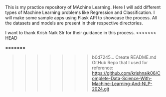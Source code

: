 This is my practice repository of MAchine Learning. Here I will add different types of Machine Learning problems like Regression and Classification.
I will make some sample apps using Flask API to showcase the process. All the datasets and models are present in their respective directories.

I want to thank Krish Naik SIr for their guidance in this process.
<<<<<<< HEAD

=======
>>>>>>> b0d7245... Create README.md
GitHub Repo that I used for reference: https://github.com/krishnaik06/Complete-Data-Science-With-Machine-Learning-And-NLP-2024.git
